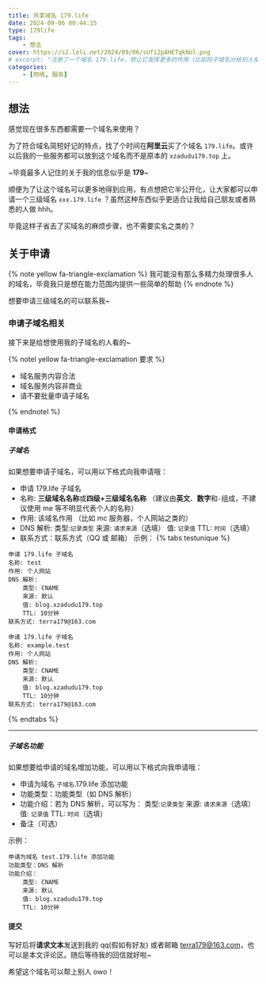 ```yaml
---
title: 共享域名 179.life
date: 2024-09-06 00:44:15
type: 179life
tags:
    - 想法
cover: https://s2.loli.net/2024/09/06/sUfi2pAHETqkNol.png
# excerpt: "注册了一个域名 179.life，想让它发挥更多的作用（比如将子域名分给别人使用）"
categories:
    - [网络, 服务]
---
```


## 想法

感觉现在很多东西都需要一个域名来使用？

为了符合域名简短好记的特点，找了个时间在**阿里云**买了个域名 `179.life`。或许以后我的一些服务都可以放到这个域名而不是原本的 `xzadudu179.top` 上。

~毕竟最多人记住的关于我的信息似乎是 **179**~

顺便为了让这个域名可以更多地得到应用，有点想把它半公开化，让大家都可以申请一个三级域名 `xxx.179.life` ？虽然这种东西似乎更适合让我给自己朋友或者熟悉的人做 hhh。

毕竟这样子省去了买域名的麻烦步骤，也不需要实名之类的？

## 关于申请

{% note yellow fa-triangle-exclamation %}
我可能没有那么多精力处理很多人的域名，毕竟我只是想在能力范围内提供一些简单的帮助
{% endnote %}

想要申请三级域名的可以联系我~

### 申请子域名相关

接下来是给想使用我的子域名的人看的~

{% notel yellow fa-triangle-exclamation 要求 %}

-   域名服务内容合法
-   域名服务内容非商业
-   请不要批量申请子域名

{% endnotel %}

#### 申请格式

##### 子域名

如果想要申请子域名，可以用以下格式向我申请哦：

-   申请 179.life 子域名
-   名称: **三级域名名称**或**四级+三级域名名称** （建议由**英文**、**数字**和`-`组成，不建议使用 me 等不明显代表个人的名称）
-   作用: 该域名作用 （比如 mc 服务器，个人网站之类的）
-   DNS 解析:
    类型:`记录类型`
    来源: `请求来源`（选填）
    值: `记录值`
    TTL: `时间`（选填）
-   联系方式：联系方式（QQ 或 邮箱）
示例：
{% tabs testunique %}
<!-- tab 三级域名-->

```text
申请 179.life 子域名
名称: test
作用: 个人网站
DNS 解析:
    类型: CNAME
    来源: 默认
    值: blog.xzadudu179.top
    TTL: 10分钟
联系方式: terra179@163.com
```

<!-- endtab -->

<!-- tab 四级+三级域名-->

```text
申请 179.life 子域名
名称: example.test
作用: 个人网站
DNS 解析:
    类型: CNAME
    来源: 默认
    值: blog.xzadudu179.top
    TTL: 10分钟
联系方式: terra179@163.com
```

<!-- endtab -->

{% endtabs %}

---

##### 子域名功能

如果想要给申请的域名增加功能，可以用以下格式向我申请哦：

-   申请为域名 `子域名`.179.life 添加功能
-   功能类型：功能类型（如 DNS 解析）
-   功能介绍：若为 DNS 解析，可以写为：
    类型:`记录类型`
    来源: `请求来源`（选填）
    值: `记录值`
    TTL: `时间`（选填）
-   备注（可选）

示例：

```text
申请为域名 test.179.life 添加功能
功能类型：DNS 解析
功能介绍：
    类型: CNAME
    来源: 默认
    值: blog.xzadudu179.top
    TTL: 10分钟
```

#### 提交

写好后将**请求文本**发送到我的 qq(假如有好友) 或者邮箱 terra179@163.com，也可以是本文评论区。随后等待我的回信就好啦~

希望这个域名可以帮上别人 owo！
